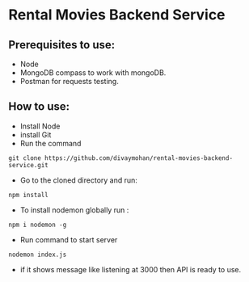 ﻿# Rental Movies Backend Service

## Prerequisites to use:
* Node
* MongoDB compass to work with mongoDB.
* Postman for requests testing.

## How to use:
* Install Node
* install Git
* Run the command

```
git clone https://github.com/divaymohan/rental-movies-backend-service.git
```
* Go to the cloned directory and run:

 ```
npm install
```
* To install nodemon globally run :
```
npm i nodemon -g
```
* Run command to start server

```
nodemon index.js
```
* if it shows message like listening at 3000 then API is ready to use.


